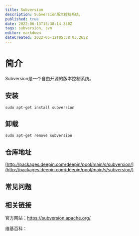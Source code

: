```yaml
---
title: Subversion
description: Subversion版本控制系统。
published: true
date: 2022-06-13T15:38:14.330Z
tags: subversion, svn
editor: markdown
dateCreated: 2022-05-12T05:58:03.265Z
---
```


# 简介

Subversion是一个自由开源的版本控制系统。

## 安装

`sudo apt-get install subversion`

## 卸载

`sudo apt-get remove subversion`

## 仓库地址

[http://packages.deepin.com/deepin/pool/main/s/subversion/](http://packages.deepin.com/deepin/pool/main/s/subversion/)

## 常见问题

## 相关链接
官方网站：https://subversion.apache.org/

维基百科：